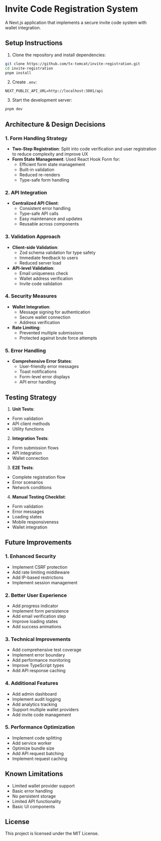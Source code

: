 # Invite Code Registration System

A Next.js application that implements a secure invite code system with wallet integration.

## Setup Instructions

1. Clone the repository and install dependencies:

```bash
git clone https://github.com/tx-tomcat/invite-registration.git
cd invite-registration
pnpm install
```

2. Create `.env`:

```env
NEXT_PUBLIC_API_URL=http://localhost:3001/api
```

3. Start the development server:

```bash
pnpm dev
```

## Architecture & Design Decisions

### 1. Form Handling Strategy

- **Two-Step Registration**: Split into code verification and user registration to reduce complexity and improve UX
- **Form State Management**: Used React Hook Form for:
  - Efficient form state management
  - Built-in validation
  - Reduced re-renders
  - Type-safe form handling

### 2. API Integration

- **Centralized API Client**:
  - Consistent error handling
  - Type-safe API calls
  - Easy maintenance and updates
  - Reusable across components

### 3. Validation Approach

- **Client-side Validation**:
  - Zod schema validation for type safety
  - Immediate feedback to users
  - Reduced server load
- **API-level Validation**:
  - Email uniqueness check
  - Wallet address verification
  - Invite code validation

### 4. Security Measures

- **Wallet Integration**:
  - Message signing for authentication
  - Secure wallet connection
  - Address verification
- **Rate Limiting**:
  - Prevented multiple submissions
  - Protected against brute force attempts

### 5. Error Handling

- **Comprehensive Error States**:
  - User-friendly error messages
  - Toast notifications
  - Form-level error displays
  - API error handling

## Testing Strategy

1. **Unit Tests**:

- Form validation
- API client methods
- Utility functions

2. **Integration Tests**:

- Form submission flows
- API integration
- Wallet connection

3. **E2E Tests**:

- Complete registration flow
- Error scenarios
- Network conditions

4. **Manual Testing Checklist**:

- Form validation
- Error messages
- Loading states
- Mobile responsiveness
- Wallet integration

## Future Improvements

### 1. Enhanced Security

- Implement CSRF protection
- Add rate limiting middleware
- Add IP-based restrictions
- Implement session management

### 2. Better User Experience

- Add progress indicator
- Implement form persistence
- Add email verification step
- Improve loading states
- Add success animations

### 3. Technical Improvements

- Add comprehensive test coverage
- Implement error boundary
- Add performance monitoring
- Improve TypeScript types
- Add API response caching

### 4. Additional Features

- Add admin dashboard
- Implement audit logging
- Add analytics tracking
- Support multiple wallet providers
- Add invite code management

### 5. Performance Optimization

- Implement code splitting
- Add service worker
- Optimize bundle size
- Add API request batching
- Implement request caching

## Known Limitations

- Limited wallet provider support
- Basic error handling
- No persistent storage
- Limited API functionality
- Basic UI components

## License

This project is licensed under the MIT License.
